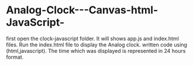 # Analog-Clock---Canvas-html-JavaScript-
first open the clock-javascript folder.
It will shows app.js and index.html files.
Run the index.html file to display the Analog clock.
written code using (html,javascript).
The time which was displayed is represented in 24 hours format.
